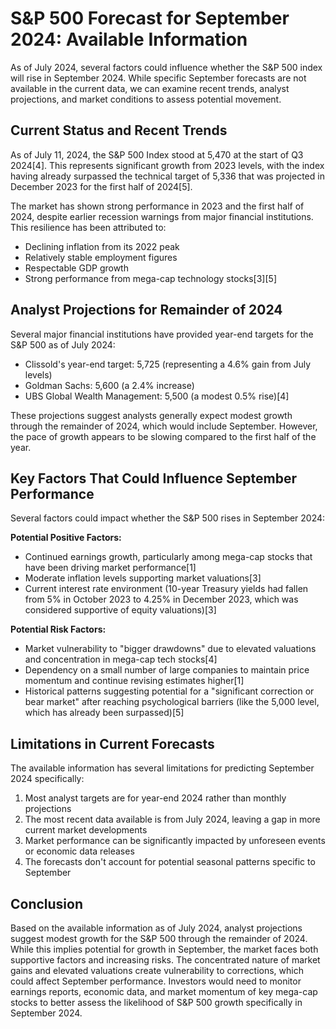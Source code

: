 # S&P 500 Forecast for September 2024: Available Information

As of July 2024, several factors could influence whether the S&P 500 index will rise in September 2024. While specific September forecasts are not available in the current data, we can examine recent trends, analyst projections, and market conditions to assess potential movement.

## Current Status and Recent Trends

As of July 11, 2024, the S&P 500 Index stood at 5,470 at the start of Q3 2024[4]. This represents significant growth from 2023 levels, with the index having already surpassed the technical target of 5,336 that was projected in December 2023 for the first half of 2024[5].

The market has shown strong performance in 2023 and the first half of 2024, despite earlier recession warnings from major financial institutions. This resilience has been attributed to:

- Declining inflation from its 2022 peak
- Relatively stable employment figures
- Respectable GDP growth
- Strong performance from mega-cap technology stocks[3][5]

## Analyst Projections for Remainder of 2024

Several major financial institutions have provided year-end targets for the S&P 500 as of July 2024:

- Clissold's year-end target: 5,725 (representing a 4.6% gain from July levels)
- Goldman Sachs: 5,600 (a 2.4% increase)
- UBS Global Wealth Management: 5,500 (a modest 0.5% rise)[4]

These projections suggest analysts generally expect modest growth through the remainder of 2024, which would include September. However, the pace of growth appears to be slowing compared to the first half of the year.

## Key Factors That Could Influence September Performance

Several factors could impact whether the S&P 500 rises in September 2024:

**Potential Positive Factors:**

- Continued earnings growth, particularly among mega-cap stocks that have been driving market performance[1]
- Moderate inflation levels supporting market valuations[3]
- Current interest rate environment (10-year Treasury yields had fallen from 5% in October 2023 to 4.25% in December 2023, which was considered supportive of equity valuations)[3]

**Potential Risk Factors:**

- Market vulnerability to "bigger drawdowns" due to elevated valuations and concentration in mega-cap tech stocks[4]
- Dependency on a small number of large companies to maintain price momentum and continue revising estimates higher[1]
- Historical patterns suggesting potential for a "significant correction or bear market" after reaching psychological barriers (like the 5,000 level, which has already been surpassed)[5]

## Limitations in Current Forecasts

The available information has several limitations for predicting September 2024 specifically:

1. Most analyst targets are for year-end 2024 rather than monthly projections
2. The most recent data available is from July 2024, leaving a gap in more current market developments
3. Market performance can be significantly impacted by unforeseen events or economic data releases
4. The forecasts don't account for potential seasonal patterns specific to September

## Conclusion

Based on the available information as of July 2024, analyst projections suggest modest growth for the S&P 500 through the remainder of 2024. While this implies potential for growth in September, the market faces both supportive factors and increasing risks. The concentrated nature of market gains and elevated valuations create vulnerability to corrections, which could affect September performance. Investors would need to monitor earnings reports, economic data, and market momentum of key mega-cap stocks to better assess the likelihood of S&P 500 growth specifically in September 2024.